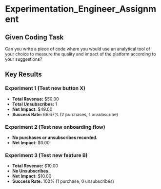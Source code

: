 # Experimentation_Engineer_Assignment

## Given Coding Task
Can you write a piece of code where you would use an analytical tool of your choice to measure the quality and impact of the platform according to your suggestions?

## Key Results

### Experiment 1 (Test new button X)
- **Total Revenue:** $50.00  
- **Total Unsubscribes:** 1  
- **Net Impact:** $49.00  
- **Success Rate:** 66.67% (2 purchases, 1 unsubscribe)  

### Experiment 2 (Test new onboarding flow)
- **No purchases or unsubscribes recorded.**  
- **Net Impact:** $0.00  

### Experiment 3 (Test new feature B)
- **Total Revenue:** $10.00  
- **No Unsubscribes.**  
- **Net Impact:** $10.00  
- **Success Rate:** 100% (1 purchase, 0 unsubscribes)  
